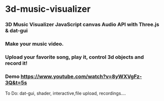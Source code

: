 # 3d-music-visualizer
### 3D Music Visualizer JavaScript canvas Audio API with Three.js  & dat-gui
### Make your music video.
### Upload your favorite song, play it, control 3d objects and record it!

### Demo https://www.youtube.com/watch?v=8yWXVgFz-3Q&t=5s

To Do:
dat-gui,
shader,
interactive,file upload, recordings....
